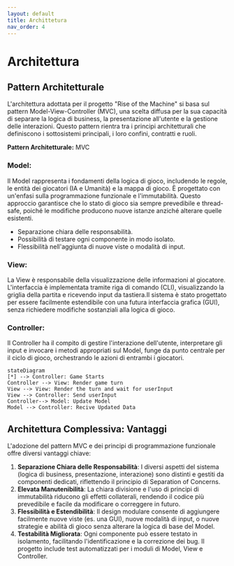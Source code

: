 ```yaml
---
layout: default
title: Archittetura
nav_order: 4
---
```


# Architettura

## Pattern Architetturale
L'architettura adottata per il progetto "Rise of the Machine" si basa sul pattern Model-View-Controller (MVC),
una scelta diffusa per la sua capacità di separare la logica di business, la presentazione all'utente e la gestione 
delle interazioni. Questo pattern rientra tra i principi architetturali che definiscono i sottosistemi principali, i 
loro confini, contratti e ruoli.


**Pattern Architetturale:** MVC
### Model:
Il Model rappresenta i fondamenti della logica di gioco, includendo le regole, le entità dei giocatori (IA e Umanità)
e la mappa di gioco.
È progettato con un'enfasi sulla programmazione funzionale e l'immutabilità. Questo approccio garantisce che lo 
stato di gioco sia sempre prevedibile e thread-safe, poiché le modifiche producono nuove istanze anziché alterare 
quelle esistenti.

- Separazione chiara delle responsabilità.
- Possibilità di testare ogni componente in modo isolato.
- Flessibilità nell'aggiunta di nuove viste o modalità di input.

### View:
La View è responsabile della visualizzazione delle informazioni al giocatore.	L'interfaccia è implementata tramite
riga di comando (CLI), visualizzando la griglia della partita e ricevendo input da tastiera.Il sistema è stato 
progettato per essere facilmente estendibile con una futura interfaccia grafica (GUI), senza richiedere modifiche
sostanziali alla logica di gioco.

### Controller:
Il Controller ha il compito di gestire l'interazione dell'utente, interpretare gli input e invocare i metodi appropriati
sul Model, funge da punto centrale per il ciclo di gioco, orchestrando le azioni di entrambi i giocatori.

```mermaid
stateDiagram
[*] --> Controller: Game Starts
Controller --> View: Render game turn
View --> View: Render the turn and wait for userInput
View --> Controller: Send userInput
Controller--> Model: Update Model
Model --> Controller: Recive Updated Data
```

## Architettura Complessiva: Vantaggi
L'adozione del pattern MVC e dei principi di programmazione funzionale offre diversi vantaggi chiave:
1) **Separazione Chiara delle Responsabilità**: I diversi aspetti del sistema (logica di business, presentazione, 
interazione) sono distinti e gestiti da componenti dedicati, riflettendo il principio di Separation of Concerns.
2) **Elevata Manutenibilità**: La chiara divisione e l'uso di principi di immutabilità riducono gli effetti collaterali,
rendendo il codice più prevedibile e facile da modificare o correggere in futuro. 
3) **Flessibilità e Estendibilità**: Il design modulare consente di aggiungere facilmente nuove viste (es. una GUI), 
nuove modalità di input, o nuove strategie e abilità di gioco senza alterare la logica di base del Model. 
4) **Testabilità Migliorata**: Ogni componente può essere testato in isolamento, facilitando l'identificazione e
la correzione dei bug. Il progetto include test automatizzati per i moduli di Model, View e Controller.
